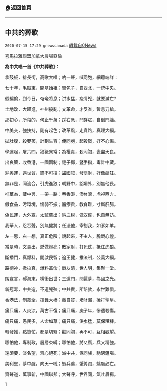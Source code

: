 ###  [:house:返回首頁](https://github.com/ourhimalayas/txt)
---

## 中共的葬歌
`2020-07-15 17:29 gnewscanada` [轉載自GNews](https://gnews.org/zh-hant/266162/)

喜馬拉雅聯盟加拿大農場亞倫

**為中共唱一首《中共葬歌》：**

拿鼓板，排長街，高歌大唱；吶一聲，喊同胞，細聽端詳：

七十年，毛賊東，開基始祖；習包子，自西北，一統中央。

假騙偷，到今日，奄奄將息；洪水猛，疫情兇，就要滅亡?

土地改，大躍進，神州擾亂；文革命，才反省，暫息刀槍。

那初心，所殺的，何止千萬；踩右派，鬥群眾，自倒門牆。

中美交，強扶持，剛有起色；改革風，走資路，真理大綱。

拋肚腹，殺嬰孩，計劃生育；俺同胞，起殺戮，好不心傷。

學運起，屠六四，猖獗異常；為權貴，殺同胞，喪盡天良。

出良策，收香港，一國兩制；錘子鄧，豎手指，毒計中藏。

迎奧運，邁世貿，鋒不可擋；盜國賊，發悶財，好像癲狂。

無非是，同流合，引虎進狼；朝野中，諂媚外，別無他長。

推華為，藏中興，一帶一路；吞香港，滲台灣，虎視西方。

假食品，污環境，懦弱不振；醫療貴，教育難，寸斷肝腸。

偽民運，大外宣，太監輩出；納血稅，做奴僕，也自無妨。

我華人，忍吞聲，別無健將；任憑他，宰割我，如豕如羊。

左一思，右一想，真正危險；說起來，不由人，膽戰心惶。

當是時，文貴出，燃做燈亮；散家財，打死仗，抵住虎狼。

斷播門，真爆料，開啟民智；追王健，推法制，公義大綱。

路德神，撒拉真，爆料革命；戰友清，世人明，集聚一堂。

朗宣言，郝海東，橫衝出世；三道門，閆麗夢，為國之光。

新冠毒，中共造，不道兇殃；中共責，所賠款，永世難償。

香港法，制裁全，揮舞大棒；撤自貿，堵財漏，捶打聖皇。

痛只痛，人炎涼，萬古不復；痛只痛，庚子年，慘遭殺傷。

痛只痛，愚民多，人命如草；痛只痛，洪水猛，莫保糟糠。

轉發推，點贊忙，都是切緊；勸同胞，再不可，互相觀望。

哪怕他，專制政，層層束縛；哪怕他，將又廣，兵又精強。

還須要，淡名望，齊心絕死；滅中共，保同族，馳騁疆場。

美利堅，夢中醒，向天一吼；蝦兵逃，蟹將跑，魑魅必亡。

齊聲道，萬事新，中國聯邦；大聲呼，世界同，氣吐眉揚。

1
